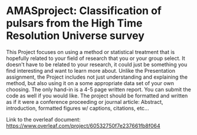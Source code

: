 # AMASproject: Classification of pulsars from the High Time Resolution Universe survey

This Project focuses on using a method or statistical treatment that is hopefully related to your field of research that you or your group select. It doesn't have to be related to your research, it could just be something you find interesting and want to learn more about. Unlike the Presentation assignment, the Project includes not just understanding and explaining the method, but also using it on a some appropriate data set of your own choosing. The only hand-in is a 4-5 page written report. You can submit the code as well if you would like. The project should be formatted and written as if it were a conference proceeding or journal article: Abstract, introduction, formatted figures w/ captions, citations, etc...

Link to the overleaf document: https://www.overleaf.com/project/60532750f7e237661fb8f064
